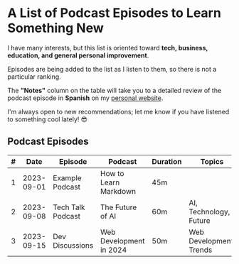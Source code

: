 # A List of Podcast Episodes to Learn Something New

I have many interests, but this list is oriented toward **tech, business, education, and general personal improvement**.

Episodes are being added to the list as I listen to them, so there is not a particular ranking. 

The **"Notes"** column on the table will take you to a detailed review of the podcast episode in **Spanish** on my [personal website](https://alangarciamuniz.com). 

I'm always open to new recommendations; let me know if you have listened to something cool lately! 😎

## Podcast Episodes

| #  | Date       | Episode           | Podcast                     | Duration | Topics                  | Notes     | Spotify   |
|----|------------|-------------------|-----------------------------|----------|-------------------------|-----------|-----------|
| 1  | 2023-09-01 | Example Podcast   | How to Learn Markdown       | 45m      |                         | URL here  | URL here  |
| 2  | 2023-09-08 | Tech Talk Podcast | The Future of AI            | 60m      | AI, Technology, Future  |           |           |
| 3  | 2023-09-15 | Dev Discussions   | Web Development in 2024     | 50m      | Web Development, Trends |           |           |

